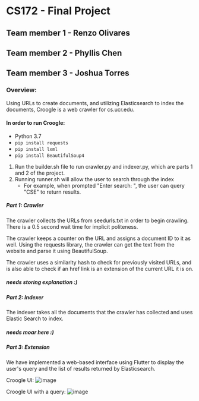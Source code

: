# CS172 - Final Project

## Team member 1 - Renzo Olivares
## Team member 2 - Phyllis Chen
## Team member 3 - Joshua Torres

### Overview: 
Using URLs to create documents, and utilizing Elasticsearch to index the documents, Croogle is a web crawler for cs.ucr.edu. 

#### In order to run Croogle:
- Python 3.7
- `pip install requests`
- `pip install lxml`
- `pip install BeautifulSoup4`

1. Run the builder.sh file to run crawler.py and indexer.py, which are parts 1 and 2 of the project.
2. Running runner.sh will allow the user to search through the index
    * For example, when prompted "Enter search: ", the user can query "CSE" to return results.


##### Part 1: Crawler
The crawler collects the URLs from seedurls.txt in order to begin crawling. There is a 0.5 second wait time for implicit politeness.

The crawler keeps a counter on the URL and assigns a document ID to it as well. Using the requests library, the crawler can get the text from the website and parse it using BeautifulSoup.

The crawler uses a similarity hash to check for previously visited URLs, and is also able to check if an href link is an extension of the current URL it is on.

 ##### needs storing explanation :)
##### Part 2: Indexer
The indexer takes all the documents that the crawler has collected and uses Elastic Search to index. 

##### needs moar here :)

##### Part 3: Extension
We have implemented a web-based interface using Flutter to display the user's query and the list of results returned by Elasticsearch.

Croogle UI:
![image](https://user-images.githubusercontent.com/43655330/121717413-fd16cd80-ca95-11eb-88e7-87fe88f11d26.png)

Croogle UI with a query:
![image](https://user-images.githubusercontent.com/43655330/121752722-98736700-cac5-11eb-8907-d9dc5064cd98.png)

